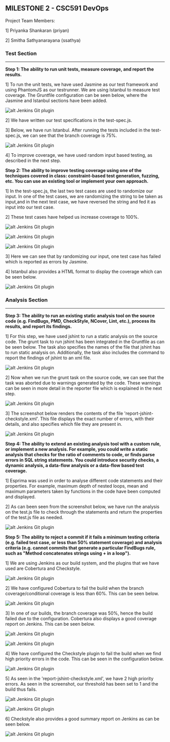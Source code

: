 MILESTONE 2 - CSC591 DevOps
-------------------------------

Project Team Members:

1] Priyanka Shankaran (priyan)

2] Smitha Sathyanarayana (ssathya)

### Test Section
-------------------------------

**Step 1: The ability to run unit tests, measure coverage, and report the results.**

1] To run the unit tests, we have used Jasmine as our test framework and using PhantomJS as our testrunner. We are using Istanbul to measure test coverage. The Gruntfile configuration can be seen below, where the Jasmine and Istanbul sections have been added.  

![alt Jenkins Git plugin](mile2_screenshot/gruntfile.png)

2] We have written our test specifications in the test-spec.js.

3] Below, we have run Istanbul. After running the tests included in the test-spec.js, we can see that the branch coverage is 75%.

![alt Jenkins Git plugin](mile2_screenshot/cov1.png)

4] To improve coverage, we have used random input based testing, as described in the next step.

**Step 2: The ability to improve testing coverage using one of the techniques covered in class: constraint-based test generation, fuzzing, etc. You can use an existing tool or implement your own approach.**

1] In the test-spec.js, the last two test cases are used to randomize our input. In one of the test cases, we are randomizing the string to be taken as input,and in the next test case, we have reversed the string and fed it as input into our test case.

2] These test cases have helped us increase coverage to 100%.  

![alt Jenkins Git plugin](mile2_screenshot/fuzzing.png)

![alt Jenkins Git plugin](mile2_screenshot/jasmine_speclist.png)

![alt Jenkins Git plugin](mile2_screenshot/jasmine_error5.png)

3] Here we can see that by randomizing our input, one test case has failed which is reported as errors by Jasmine.

4] Istanbul also provides a HTML format to display the coverage which can be seen below.

![alt Jenkins Git plugin](mile2_screenshot/cov_html.png)



### Analysis Section
---------------------------
**Step 3: The ability to run an existing static analysis tool on the source code (e.g. FindBugs, PMD, CheckStyle, NCover, Lint, etc.), process its results, and report its findings.**

1] For this step, we have used jshint to run a static analysis on the source code. The grunt task to run jshint has been integrated in the Gruntfile as can be seen below. The task also specifies the names of the file that jshint has to run static analysis on. Additionally, the task also includes the command to report the findings of jshint to an xml file.

![alt Jenkins Git plugin](mile2_screenshot/grunt_jshint.png)

2] Now when we run the grunt task on the source code, we can see that the task was aborted due to warnings generated by the code. These warnings can be seen in more detail in the reporter file which is explained in the next step.

![alt Jenkins Git plugin](mile2_screenshot/jshint_validate.png)

3] The screenshot below renders the contents of the file 'report-jshint-checkstyle.xml'. This file displays the exact number of errors, with their details, and also specifies which file they are present in.

![alt Jenkins Git plugin](mile2_screenshot/jshint_report.png)



**Step 4: The ability to extend an existing analysis tool with a custom rule, or implement a new analysis. For example, you could write a static analysis that checks for the ratio of comments to code, or finds parse errors in SQL string statements. You could introduce security checks, a dynamic analysis, a data-flow analysis or a data-flow based test coverage.**

1] Esprima was used in order to analyse different code statements and their properties. For example, maximum depth of nested loops, mean and maximum parameters taken by functions in the code have been computed and displayed.

2] As can been seen from the screenshot below, we have run the analysis on the test.js file to check through the statements and return the properties of the test.js file as needed.

![alt Jenkins Git plugin](mile2_screenshot/extension.png)


**Step 5: The ability to reject a commit if it fails a minimum testing criteria (e.g. failed test case, or less than 50% statement coverage) and analysis criteria (e.g. cannot commits that generate a particular FindBugs rule, such as "Method concatenates strings using + in a loop").**

1] We are using Jenkins as our build system, and the plugins that we have used are Cobertura and Checkstyle.

 
![alt Jenkins Git plugin](mile2_screenshot/check_and_cober.png)

2] We have configured Cobertura to fail the build when the branch coverage/conditional coverage is less than 60%. This can be seen below.

![alt Jenkins Git plugin](mile2_screenshot/cober2.png)

3] In one of our builds, the branch coverage was 50%, hence the build failed due to the configuration. Cobertura also displays a good coverage report on Jenkins. This can be seen below.

![alt Jenkins Git plugin](mile2_screenshot/cobertura1.png)

![alt Jenkins Git plugin](mile2_screenshot/cober3.png)

4] We have configured the Checkstyle plugin to fail the build when we find high priority errors in the code. This can be seen in the configuration below. 

![alt Jenkins Git plugin](mile2_screenshot/checkstyle.png)
 
5] As seen in the 'report-jshint-checkstyle.xml', we have 2 high priority errors. As seen in the screenshot, our threshold has been set to 1 and the build thus fails.

![alt Jenkins Git plugin](mile2_screenshot/check4.png)

![alt Jenkins Git plugin](mile2_screenshot/check5.png)

6] Checkstyle also provides a good summary report on Jenkins as can be seen below.

![alt Jenkins Git plugin](mile2_screenshot/check2.png)
